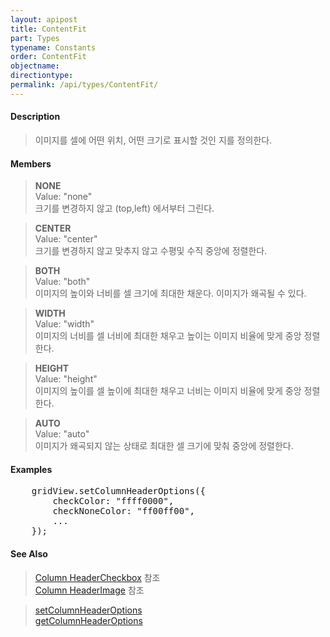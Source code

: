 ```yaml
---
layout: apipost
title: ContentFit
part: Types
typename: Constants
order: ContentFit
objectname: 
directiontype: 
permalink: /api/types/ContentFit/
---
```


#### Description

> 이미지를 셀에 어떤 위치, 어떤 크기로 표시할 것인 지를 정의한다.

#### Members

> **NONE**  
> Value: "none"  
> 크기를 변경하지 않고 (top,left) 에서부터 그린다.  

> **CENTER**  
> Value: "center"  
> 크기를 변경하지 않고 맞추지 않고 수평및 수직 중앙에 정렬한다.  

> **BOTH**  
> Value: "both"  
> 이미지의 높이와 너비를 셀 크기에 최대한 채운다. 이미지가 왜곡될 수 있다.  

> **WIDTH**  
> Value: "width"  
> 이미지의 너비를 셀 너비에 최대한 채우고 높이는 이미지 비율에 맞게  중앙 정렬한다.  

> **HEIGHT**   
> Value: "height"  
> 이미지의 높이를 셀 높이에 최대한 채우고 너비는 이미지 비율에 맞게 중앙 정렬한다.  

> **AUTO**  
> Value: "auto"  
> 이미지가 왜곡되지 않는 상태로 최대한 셀 크기에 맞춰 중앙에 정렬한다.  

#### Examples   

<pre class="prettyprint">
    gridView.setColumnHeaderOptions({
        checkColor: "ffff0000",
        checkNoneColor: "ff00ff00",
        ...
    });
</pre>

#### See Also

> [Column HeaderCheckbox](http://demo.realgrid.net/Demo/HeaderCheckbox) 참조  
> [Column HeaderImage](http://demo.realgrid.net/Demo/HeaderImage) 참조  

> [setColumnHeaderOptions](/api/GridBase/setColumnHeaderOptions/)   
> [getColumnHeaderOptions](/api/GridBase/getColumnHeaderOptions/)   